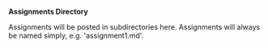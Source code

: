 **Assignments Directory**

Assignments will be posted in subdirectories here. Assignments will always be named simply, e.g. 'assignment1.md'. 

